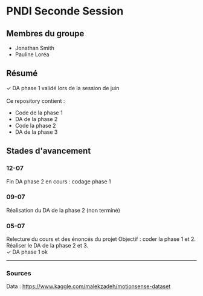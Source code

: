 # PNDI Seconde Session

## Membres du groupe 
* Jonathan Smith 
* Pauline Loréa

## Résumé
✓ DA phase 1 validé lors de la session de juin</br>
</br>
Ce repository contient : 
* Code de la phase 1
* DA de la phase 2
* Code la phase 2
* DA de la phase 3


## Stades d'avancement 
### 12-07
Fin DA phase 2 
en cours : codage phase 1

### 09-07
Réalisation du DA de la phase 2 (non terminé)

### 05-07
Relecture du cours et des énoncés du projet 
Objectif : coder la phase 1 et 2. Réaliser le DA de la phase 2 et 3.</br>
✓ DA phase 1 ok 

---

### Sources 
Data : https://www.kaggle.com/malekzadeh/motionsense-dataset 
